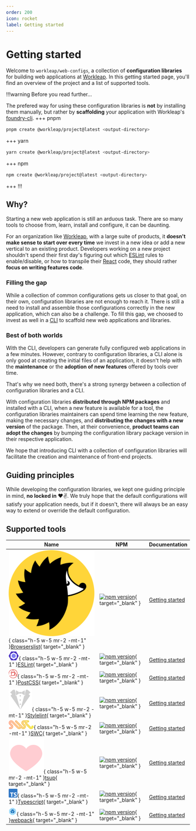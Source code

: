 ```yaml
---
order: 200
icon: rocket
label: Getting started
---
```


# Getting started

Welcome to `workleap/web-configs`, a collection of **configuration libraries** for building web applications at [Workleap](https://workleap.com/). In this getting started page, you'll find an overview of the project and a list of supported tools.

!!!warning Before you read further...

The prefered way for using these configuration libraries is **not** by installing them manually, but rather by **scaffolding** your application with Workleap's [foundry-cli](https://github.com/gsoft-inc/wl-foundry-cli).
+++ pnpm
```bash
pnpm create @workleap/project@latest <output-directory>
```
+++ yarn
```bash
yarn create @workleap/project@latest <output-directory>
```
+++ npm
```bash
npm create @workleap/project@latest <output-directory>
```
+++
!!!

## Why?

Starting a new web application is still an arduous task. There are so many tools to choose from, learn, install and configure, it can be daunting.

For an organization like [Workleap](https://workleap.com/), with a large suite of products, it **doesn't make sense to start over every time** we invest in a new idea or add a new vertical to an existing product. Developers working on a new project shouldn't spend their first day's figuring out which [ESLint](https://eslint.org/) rules to enable/disable, or how to transpile their [React](https://react.dev/) code, they should rather **focus on writing features code**.

### Filling the gap

While a collection of common configurations gets us closer to that goal, on their own, configuration libraries are not enough to reach it. There is still a need to install and assemble those configurations correctly in the new application, which can also be a challenge. To fill this gap, we choosed to invest as well in a [CLI](https://github.com/gsoft-inc/wl-foundry-cli) to scaffold new web applications and libraries.

### Best of both worlds

With the CLI, developers can generate fully configured web applications in a few minutes. However, contrary to configuration libraries, a CLI alone is only good at creating the initial files of an application, it doesn't help with the **maintenance** or the **adoption of new features** offered by tools over time.

That's why we need both, there's a strong synergy between a collection of configuration libraries and a CLI.

With configuration libraries **distributed through NPM packages** and installed with a CLI, when a new feature is available for a tool, the configuration libraries maintainers can spend time learning the new feature, making the necessary changes, and **distributing the changes with a new version** of the package. Then, at their convenience, **product teams can adopt the changes** by bumping the configuration library package version in their respective application.

We hope that introducing CLI with a collection of configuration libraries will facilitate the creation and maintenance of front-end projects.

## Guiding principles

While developing the configuration libraries, we kept one guiding principle in mind, **no locked in** :heart::v:. We truly hope that the default configurations will satisfy your application needs, but if it doesn't, there will always be an easy way to extend or override the default configuration.

## Supported tools

| Name | NPM | Documentation |
| --- | --- | --- |
| ![](./static/browserslist.svg){ class="h-5 w-5 mr-2 -mt-1" }[Browserslist](https://browsersl.ist/){ target="_blank" } | [![npm version](https://img.shields.io/npm/v/@workleap/browserslist-configs)](https://www.npmjs.com/package/@workleap/browserslist-configs){ target="_blank" } | [Getting started](browserslist/default.md) |
| ![](./static/eslint.svg){ class="h-5 w-5 mr-2 -mt-1" }[ESLint](https://eslint.org/){ target="_blank" } | [![npm version](https://img.shields.io/npm/v/@workleap/eslint-plugin)](https://www.npmjs.com/package/@workleap/eslint-plugin){ target="_blank" } | [Getting started](eslint/default.md) |
| ![](./static/postcss.svg){ class="h-5 w-5 mr-2 -mt-1" }[PostCSS](https://postcss.org/){ target="_blank" } | [![npm version](https://img.shields.io/npm/v/@workleap/postcss-configs)](https://www.npmjs.com/package/@workleap/postcss-configs){ target="_blank" } | [Getting started](postcss/default.md) |
| ![](./static/stylelint.svg){ class="h-5 w-5 mr-2 -mt-1" }[Stylelint](https://stylelint.io/){ target="_blank" } | [![npm version](https://img.shields.io/npm/v/@workleap/stylelint-configs)](https://www.npmjs.com/package/@workleap/stylelint-configs){ target="_blank" } | [Getting started](stylelint/default.md) |
| ![](./static/swc.svg){ class="h-5 w-5 mr-2 -mt-1" }[SWC](https://swc.rs/){ target="_blank" } | [![npm version](https://img.shields.io/npm/v/@workleap/swc-configs)](https://www.npmjs.com/package/@workleap/swc-configs){ target="_blank" } | [Getting started](swc/default.md) |
| ![](./static/tsup.svg){ class="h-5 w-5 mr-2 -mt-1" }[tsup](https://tsup.egoist.dev/){ target="_blank" } | [![npm version](https://img.shields.io/npm/v/@workleap/tsup-configs)](https://www.npmjs.com/package/@workleap/tsup-configs){ target="_blank" } | [Getting started](tsup/default.md) |
| ![](./static/typescript.svg){ class="h-5 w-5 mr-2 -mt-1" }[Typescript](https://www.typescriptlang.org/){ target="_blank" } | [![npm version](https://img.shields.io/npm/v/@workleap/typescript-configs)](https://www.npmjs.com/package/@workleap/typescript-configs){ target="_blank" } | [Getting started](typescript/default.md) |
| ![](./static/webpack.svg){ class="h-5 w-5 mr-2 -mt-1" }[webpack](https://webpack.js.org/){ target="_blank" } | [![npm version](https://img.shields.io/npm/v/@workleap/webpack-configs)](https://www.npmjs.com/package/@workleap/webpack-configs){ target="_blank" } | [Getting started](webpack/default.md) |






